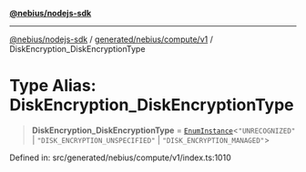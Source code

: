 [**@nebius/nodejs-sdk**](../../../../../README.md)

---

[@nebius/nodejs-sdk](../../../../../README.md) / [generated/nebius/compute/v1](../README.md) / DiskEncryption_DiskEncryptionType

# Type Alias: DiskEncryption_DiskEncryptionType

> **DiskEncryption_DiskEncryptionType** = [`EnumInstance`](../../../../../runtime/protos/enum/type-aliases/EnumInstance.md)\<`"UNRECOGNIZED"` \| `"DISK_ENCRYPTION_UNSPECIFIED"` \| `"DISK_ENCRYPTION_MANAGED"`\>

Defined in: src/generated/nebius/compute/v1/index.ts:1010
